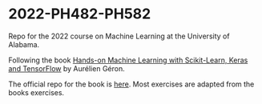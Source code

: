 # 2022-PH482-PH582
Repo for the 2022 course on Machine Learning at the University of Alabama.

Following the book [Hands-on Machine Learning with Scikit-Learn, Keras and TensorFlow](https://www.oreilly.com/library/view/hands-on-machine-learning/9781492032632/) by Aurélien Géron.

The official repo for the book is [here](https://github.com/ageron/handson-ml2).
Most exercises are adapted from the books exercises.
